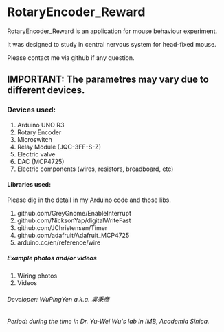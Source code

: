 # RotaryEncoder_Reward


RotaryEncoder_Reward is an application for mouse behaviour experiment.

It was designed to study in central nervous system for head-fixed mouse.

Please contact me via github if any question.

## IMPORTANT: The parametres may vary due to different devices.

### Devices used:
1. Arduino UNO R3
2. Rotary Encoder
3. Microswitch
4. Relay Module (JQC-3FF-S-Z)
6. Electric valve
7. DAC (MCP4725)
8. Electric components (wires, resistors, breadboard, etc)

#### Libraries used:
Please dig in the detail in my Arduino code and those libs.
1. github.com/GreyGnome/EnableInterrupt
2. github.com/NicksonYap/digitalWriteFast
3. github.com/JChristensen/Timer
4. github.com/adafruit/Adafruit_MCP4725
5. arduino.cc/en/reference/wire

##### Example photos and/or videos
1. Wiring photos
2. Videos

###### Developer: WuPingYen a.k.a. 吳秉彥
###### Period: during the time in Dr. Yu-Wei Wu's lab in IMB, Academia Sinica.
